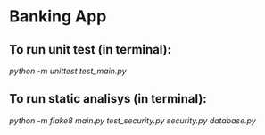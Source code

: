 # Banking App

## To run unit test (in terminal):
_python -m unittest test_main.py_

## To run static analisys (in terminal):
_python -m flake8 main.py test_security.py security.py database.py_

